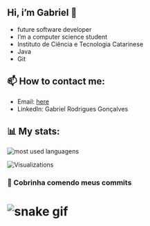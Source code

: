 ## Hi, i’m Gabriel 👋

- future software developer
-  I’m a computer science student
-  Instituto de Ciência e Tecnologia Catarinese
- Java
- Git

## 📫 How to contact me:
- Email: [here](mailto:gabriel2332rodrigues@gmail.com)
- LinkedIn: Gabriel Rodrigues Gonçalves 

## 📊 My stats:
![most used languagens](https://github-readme-stats.vercel.app/api/top-langs/?username=brieu2332&layout=compact&theme=dracula)

![Visualizations](https://komarev.com/ghpvc/?username=brieu2332&color=blue)

### 🐍 Cobrinha comendo meus commits
# ![snake gif](https://github.com/brieu2332/brieu2332/blob/output/github-contribution-grid-snake.gif)
